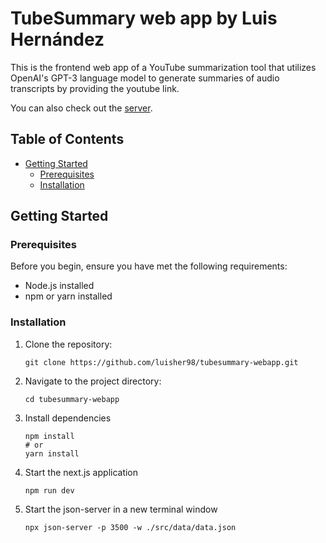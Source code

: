 # TubeSummary web app by Luis Hernández

This is the frontend web app of a YouTube summarization tool that utilizes OpenAI's GPT-3 language model to generate summaries of audio transcripts by providing the youtube link.

You can also check out the [server](https://github.com/luisher98/tubesummary-server).

## Table of Contents

- [Getting Started](#getting-started)
  - [Prerequisites](#prerequisites)
  - [Installation](#installation)

## Getting Started

### Prerequisites

Before you begin, ensure you have met the following requirements:

- Node.js installed
- npm or yarn installed

### Installation

1. Clone the repository:
   ```
   git clone https://github.com/luisher98/tubesummary-webapp.git
2. Navigate to the project directory:
   ```
   cd tubesummary-webapp
3. Install dependencies
   ```
   npm install
   # or
   yarn install
4. Start the next.js application
    ```
   npm run dev
5. Start the json-server in a new terminal window
   ```
   npx json-server -p 3500 -w ./src/data/data.json
